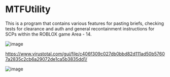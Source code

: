 # MTFUtility

This is a program that contains various features for pasting briefs, checking tests for clearance and auth and general recontainment instructions for SCPs within the ROBLOX game Area - 14.

![image](https://github.com/Aspect102/MTFUtility/assets/53630875/aca2416e-d7bd-4a19-a809-8a55f435024b)


https://www.virustotal.com/gui/file/c406f309c027db0bbd82d111ad50b57607a2835c2cb6a29072de1ca5b3835dd1/

![image](https://github.com/Aspect102/MTFUtility/assets/53630875/c4a9007f-8f51-4b42-bf9c-a3922293499d)
